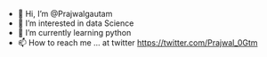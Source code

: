 - 👋 Hi, I’m @Prajwalgautam
- 👀 I’m interested in data Science
- 🌱 I’m currently learning python 
- 📫 How to reach me ... at twitter https://twitter.com/Prajwal_0Gtm

<!---
Prajwalgautam/Prajwalgautam is a ✨ special ✨ repository because its `README.md` (this file) appears on your GitHub profile.
You can click the Preview link to take a look at your changes.
--->
